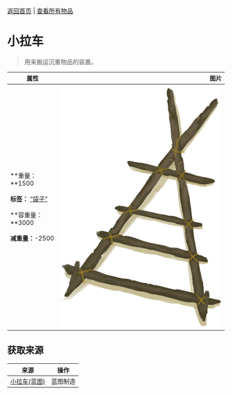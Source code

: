 [返回首页](index.md)   |  [查看所有物品](object.md)
# 小拉车  
> 用来搬运沉重物品的装置。  
  
  属性  |   图片   
 ----  |  ----:   
 **重量：**1500<br><br>**标签：**	[“袋子”](tag_Bag.md)<br><br>**容重量：**3000<br><br>**减重量：**-2500  |  ![](Sprite/Travois.png)   
  
## 获取来源  
来源  |  操作  
----  |  ----  
[小拉车(蓝图)](Bp_Travois.md)  |  蓝图制造  
